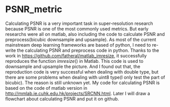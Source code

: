 # PSNR_metric
Calculating PSNR is a very important task in super-resolution research because PSNR is one of the most commonly used metrics. But early researchs were all on matlab, also including the code to calculate PSNR and preprocess(bicubic downsample and upsample). As most of the current mainstream deep learning frameworks are based of python, I need to re-write the calculating PSNR and preprocess code in python.
Thanks to the work in https://github.com/fatheral/matlab_imresize, it successfully reproduces the function $imresize()$ in Matlab. This code is used to downsample and upsample the picture. And I found out that, the reproduction code is very successful when dealing with double type, but there are some problems when dealing with uint8 type(I only test the part of bicubic). The reason is still unknown yet. 
My code for calculating PSNR is based on the code of matlab version in http://mmlab.ie.cuhk.edu.hk/projects/SRCNN.html.
Later I will draw a flowchart about calculating PSNR and put it on github.
